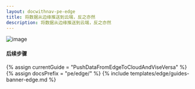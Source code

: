 ```yaml
---
layout: docwithnav-pe-edge
title: 将数据从边缘推送到云端，反之亦然
description: 将数据从边缘推送到云端，反之亦然
---
```


![image](/images/coming-soon.jpg)

#### 后续步骤

{% assign currentGuide = "PushDataFromEdgeToCloudAndViseVersa" %}
{% assign docsPrefix = "pe/edge/" %}
{% include templates/edge/guides-banner-edge.md %}